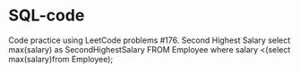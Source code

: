 # SQL-code
Code practice using LeetCode problems
#176. Second Highest Salary
select max(salary) as SecondHighestSalary
FROM Employee 
where salary <(select max(salary)from Employee);
